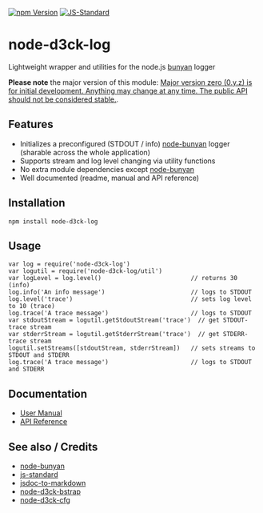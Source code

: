 [![npm Version](https://img.shields.io/npm/v/node-d3ck-log.svg)](https://www.npmjs.com/package/node-d3ck-log)
[![JS-Standard](https://img.shields.io/badge/code%20style-standard-brightgreen.svg)](http://standardjs.com/)

# node-d3ck-log

Lightweight wrapper and utilities for the node.js [bunyan](https://github.com/trentm/node-bunyan) logger

**Please note** the major version of this module: [Major version zero (0.y.z) is for initial development. Anything may change at any time. The public API should not be considered stable.](http://semver.org/#spec-item-4).

## Features

* Initializes a preconfigured (STDOUT / info) [node-bunyan](https://github.com/trentm/node-bunyan) logger (sharable across the whole application)
* Supports stream and log level changing via utility functions
* No extra module dependencies except [node-bunyan](https://github.com/trentm/node-bunyan)
* Well documented (readme, manual and API reference)

## Installation

    npm install node-d3ck-log

## Usage

    var log = require('node-d3ck-log')
    var logutil = require('node-d3ck-log/util')
    var logLevel = log.level()                         // returns 30 (info)
    log.info('An info message')                        // logs to STDOUT
    log.level('trace')                                 // sets log level to 10 (trace)
    log.trace('A trace message')                       // logs to STDOUT
    var stdoutStream = logutil.getStdoutStream('trace')  // get STDOUT-trace stream
    var stderrStream = logutil.getStderrStream('trace')  // get STDERR-trace stream
    logutil.setStreams([stdoutStream, stderrStream])   // sets streams to STDOUT and STDERR
    log.trace('A trace message')                       // logs to STDOUT and STDERR

## Documentation

* [User Manual](https://github.com/d3ck-org/node-d3ck-log/blob/master/doc/manual.md)
* [API Reference](https://github.com/d3ck-org/node-d3ck-log/blob/master/doc/api.md)

## See also / Credits

* [node-bunyan](https://github.com/trentm/node-bunyan)
* [js-standard](https://github.com/feross/standard)
* [jsdoc-to-markdown](https://github.com/75lb/jsdoc-to-markdown)
* [node-d3ck-bstrap](https://github.com/d3ck-org/node-d3ck-bstrap)
* [node-d3ck-cfg](https://github.com/d3ck-org/node-d3ck-cfg)
